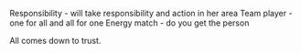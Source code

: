 Responsibility - will take responsibility and action in her area
Team player - one for all and all for one
Energy match - do you get the person

All comes down to trust.
